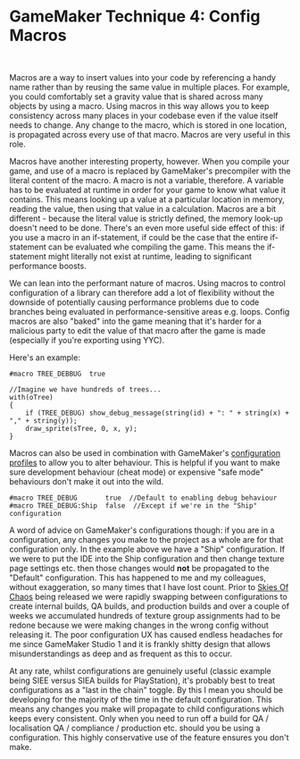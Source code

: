# GameMaker Technique 4: Config Macros

&nbsp;

Macros are a way to insert values into your code by referencing a handy name rather than by reusing the same value in multiple places. For example, you could comfortably set a gravity value that is shared across many objects by using a macro. Using macros in this way allows you to keep consistency across many places in your codebase even if the value itself needs to change. Any change to the macro, which is stored in one location, is propagated across every use of that macro. Macros are very useful in this role.

Macros have another interesting property, however. When you compile your game, and use of a macro is replaced by GameMaker's precompiler with the literal content of the macro. A macro is not a variable, therefore. A variable has to be evaluated at runtime in order for your game to know what value it contains. This means looking up a value at a particular location in memory, reading the value, then using that value in a calculation. Macros are a bit different - because the literal value is strictly defined, the memory look-up doesn't need to be done. There's an even more useful side effect of this: if you use a macro in an if-statement, if could be the case that the entire if-statement can be evaluated whe compiling the game. This means the if-statement might literally not exist at runtime, leading to significant performance boosts.

We can lean into the performant nature of macros. Using macros to control configuration of a library can therefore add a lot of flexibility without the downside of potentially causing performance problems due to code branches being evaluated in performance-sensitive areas e.g. loops. Config macros are also "baked" into the game meaning that it's harder for a malicious party to edit the value of that macro after the game is made (especially if you're exporting using YYC).

Here's an example:

```gml
#macro TREE_DEBBUG  true

//Imagine we have hundreds of trees...
with(oTree)
{
    if (TREE_DEBUG) show_debug_message(string(id) + ": " + string(x) + "," + string(y));
    draw_sprite(sTree, 0, x, y);
}
```

Macros can also be used in combination with GameMaker's [configuration profiles](https://manual.gamemaker.io/monthly/en/Settings/Configurations.htm) to allow you to alter behaviour. This is helpful if you want to make sure development behaviour (cheat mode) or expensive "safe mode" behaviours don't make it out into the wild.

```gml
#macro TREE_DEBUG       true  //Default to enabling debug behaviour
#macro TREE_DEBUG:Ship  false  //Except if we're in the "Ship" configuration
```

A word of advice on GameMaker's configurations though: if you are in a configuration, any changes you make to the project as a whole are for that configuration only. In the example above we have a "Ship" configuration. If we were to put the IDE into the Ship configuration and then change texture page settings etc. then those changes would **not** be propagated to the "Default" configuration. This has happened to me and my colleagues, without exaggeration, so many times that I have lost count. Prior to [Skies Of Chaos](https://www.youtube.com/watch?v=dSyWXQv3HOY) being released we were rapidly swapping between configurations to create internal builds, QA builds, and production builds and over a couple of weeks we accumulated hundreds of texture group assignments had to be redone because we were making changes in the wrong config without releasing it. The poor configuration UX has caused endless headaches for me since GameMaker Studio 1 and it is frankly shitty design that allows misunderstandings as deep and as frequent as this to occur.

At any rate, whilst configurations are genuinely useful (classic example being SIEE versus SIEA builds for PlayStation), it's probably best to treat configurations as a "last in the chain" toggle. By this I mean you should be developing for the majority of the time in the default configuration. This means any changes you make will propagate to child configurations which keeps every consistent. Only when you need to run off a build for QA / localisation QA / compliance / production etc. should you be using a configuration. This highly conservative use of the feature ensures you don't make.
